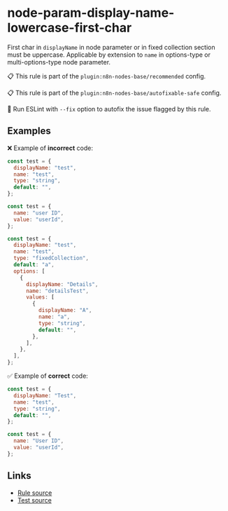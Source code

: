 [//]: # "File generated from a template. Do not edit this file directly."

# node-param-display-name-lowercase-first-char

First char in `displayName` in node parameter or in fixed collection section must be uppercase. Applicable by extension to `name` in options-type or multi-options-type node parameter.

📋 This rule is part of the `plugin:n8n-nodes-base/recommended` config.

📋 This rule is part of the `plugin:n8n-nodes-base/autofixable-safe` config.

🔧 Run ESLint with `--fix` option to autofix the issue flagged by this rule.

## Examples

❌ Example of **incorrect** code:

```js
const test = {
  displayName: "test",
  name: "test",
  type: "string",
  default: "",
};

const test = {
  name: "user ID",
  value: "userId",
};

const test = {
  displayName: "test",
  name: "test",
  type: "fixedCollection",
  default: "a",
  options: [
    {
      displayName: "Details",
      name: "detailsTest",
      values: [
        {
          displayName: "A",
          name: "a",
          type: "string",
          default: "",
        },
      ],
    },
  ],
};
```

✅ Example of **correct** code:

```js
const test = {
  displayName: "Test",
  name: "test",
  type: "string",
  default: "",
};

const test = {
  name: "User ID",
  value: "userId",
};
```

## Links

- [Rule source](../../lib/rules/node-param-display-name-lowercase-first-char.ts)
- [Test source](../../tests/node-param-display-name-lowercase-first-char.test.ts)

